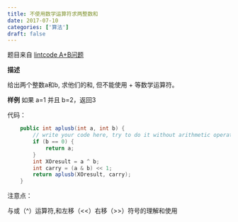 ```yaml
---
title: 不使用数学运算符求两整数和
date: 2017-07-10
categories: ['算法']
draft: false
---
```


题目来自  [lintcode A+B问题](http://www.lintcode.com/zh-cn/problem/a-b-problem/?rand=true)

**描述**

给出两个整数a和b, 求他们的和, 但不能使用 + 等数学运算符。

**样例**
如果 a=1 并且 b=2，返回3

代码：

```java
	public int aplusb(int a, int b) {
        // write your code here, try to do it without arithmetic operators.
        if (b == 0) {
            return a;
        }
        int XOresult = a ^ b;
        int carry = (a & b) << 1;
        return aplusb(XOresult, carry);
    }
```

注意点：

与或（^）运算符,和左移（<<）右移（>>）符号的理解和使用
